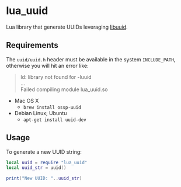 # lua_uuid

Lua library that generate UUIDs leveraging [libuuid](http://linux.die.net/man/3/libuuid).

## Requirements

The `uuid/uuid.h` header must be available in the system `INCLUDE_PATH`, otherwise you will hit an error like:

> ld: library not found for -luuid  
> …  
> Failed compiling module lua_uuid.so

* Mac OS X
  * `brew install ossp-uuid`
* Debian Linux; Ubuntu
  * `apt-get install uuid-dev`


## Usage

To generate a new UUID string:

```lua
local uuid = require "lua_uuid"
local uuid_str = uuid()

print("New UUID: "..uuid_str)
```

